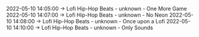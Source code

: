 2022-05-10 14:05:00 -> Lofi Hip-Hop Beats - unknown - One More Game
2022-05-10 14:07:00 -> Lofi Hip-Hop Beats - unknown - No Neon
2022-05-10 14:08:00 -> Lofi Hip-Hop Beats - unknown - Once upon a Lofi
2022-05-10 14:10:00 -> Lofi Hip-Hop Beats - unknown - Only Sounds
